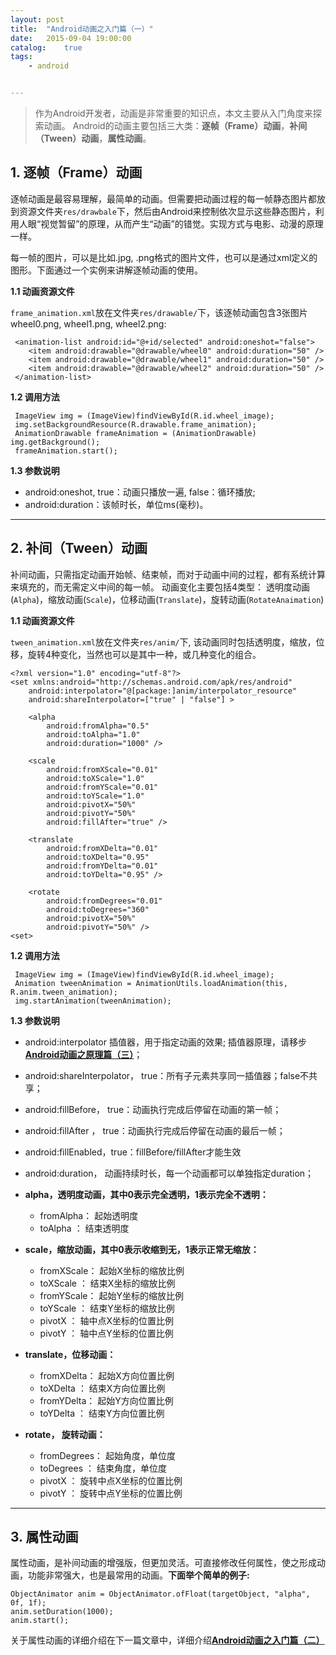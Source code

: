 ```yaml
---
layout: post
title:  "Android动画之入门篇（一）"
date:   2015-09-04 19:00:00
catalog:    true
tags:
    - android


---
```


> 作为Android开发者，动画是非常重要的知识点，本文主要从入门角度来探索动画。
Android的动画主要包括三大类：**逐帧（Frame）动画**，**补间（Tween）动画**，**属性动画**。

## 1. 逐帧（Frame）动画

逐帧动画是最容易理解，最简单的动画。但需要把动画过程的每一帧静态图片都放到资源文件夹`res/drawbale`下，然后由Android来控制依次显示这些静态图片，利用人眼“视觉暂留”的原理，从而产生“动画”的错觉。实现方式与电影、动漫的原理一样。

每一帧的图片，可以是比如.jpg, .png格式的图片文件，也可以是通过xml定义的图形。下面通过一个实例来讲解逐帧动画的使用。

**1.1 动画资源文件**

`frame_animation.xml`放在文件夹`res/drawable/`下，该逐帧动画包含3张图片wheel0.png, wheel1.png, wheel2.png:

     <animation-list android:id="@+id/selected" android:oneshot="false">
        <item android:drawable="@drawable/wheel0" android:duration="50" />
        <item android:drawable="@drawable/wheel1" android:duration="50" />
        <item android:drawable="@drawable/wheel2" android:duration="50" />
     </animation-list>

**1.2 调用方法**

     ImageView img = (ImageView)findViewById(R.id.wheel_image);
     img.setBackgroundResource(R.drawable.frame_animation);
     AnimationDrawable frameAnimation = (AnimationDrawable) img.getBackground();
     frameAnimation.start();

**1.3 参数说明**

- android:oneshot,  true：动画只播放一遍, false：循环播放;
- android:duration：该帧时长，单位ms(毫秒)。


----------


## 2. 补间（Tween）动画

补间动画，只需指定动画开始帧、结束帧，而对于动画中间的过程，都有系统计算来填充的，而无需定义中间的每一帧。
动画变化主要包括4类型： 透明度动画(`Alpha`)，缩放动画(`Scale`)，位移动画(`Translate`)，旋转动画(`RotateAnaimation`)

**1.1 动画资源文件**

`tween_animation.xml`放在文件夹`res/anim/`下, 该动画同时包括透明度，缩放，位移，旋转4种变化，当然也可以是其中一种，或几种变化的组合。

    <?xml version="1.0" encoding="utf-8"?>
    <set xmlns:android="http://schemas.android.com/apk/res/android"
        android:interpolator="@[package:]anim/interpolator_resource"
        android:shareInterpolator=["true" | "false"] >

        <alpha
            android:fromAlpha="0.5"
            android:toAlpha="1.0"
            android:duration="1000" />

        <scale
            android:fromXScale="0.01"
            android:toXScale="1.0"
            android:fromYScale="0.01"
            android:toYScale="1.0"
            android:pivotX="50%"
            android:pivotY="50%"
            android:fillAfter="true" />

        <translate
            android:fromXDelta="0.01"
            android:toXDelta="0.95"
            android:fromYDelta="0.01"
            android:toYDelta="0.95" />

        <rotate
            android:fromDegrees="0.01"
            android:toDegrees="360"
            android:pivotX="50%"
            android:pivotY="50%" />
    <set>

**1.2 调用方法**

     ImageView img = (ImageView)findViewById(R.id.wheel_image);
     Animation tweenAnimation = AnimationUtils.loadAnimation(this, R.anim.tween_animation);
     img.startAnimation(tweenAnimation);

**1.3 参数说明**

- android:interpolator   插值器，用于指定动画的效果; 插值器原理，请移步[**Android动画之原理篇（三）**](http://gityuan.com/2015/09/05/android-anaimator-3/)；
- android:shareInterpolator， true：所有子元素共享同一插值器；false不共享；
- android:fillBefore， true：动画执行完成后停留在动画的第一帧；
- android:fillAfter ， true：动画执行完成后停留在动画的最后一帧；
- android:fillEnabled，true：fillBefore/fillAfter才能生效
- android:duration， 动画持续时长，每一个动画都可以单独指定duration；

- **alpha，透明度动画，其中0表示完全透明，1表示完全不透明：**
    - fromAlpha： 起始透明度
    - toAlpha  ： 结束透明度

- **scale，缩放动画，其中0表示收缩到无，1表示正常无缩放：**
    - fromXScale： 起始X坐标的缩放比例
    - toXScale  ： 结束X坐标的缩放比例
    - fromYScale： 起始Y坐标的缩放比例
    - toYScale  ： 结束Y坐标的缩放比例
    - pivotX    ： 轴中点X坐标的位置比例
    - pivotY    ： 轴中点Y坐标的位置比例


- **translate，位移动画：**
    - fromXDelta： 起始X方向位置比例
    - toXDelta  ： 结束X方向位置比例
    - fromYDelta： 起始Y方向位置比例
    - toYDelta  ： 结束Y方向位置比例

- **rotate， 旋转动画：**
    - fromDegrees： 起始角度，单位度
    - toDegrees  ： 结束角度，单位度
    - pivotX    ： 旋转中点X坐标的位置比例
    - pivotY    ： 旋转中点Y坐标的位置比例


----------


## 3. 属性动画

属性动画，是补间动画的增强版，但更加灵活。可直接修改任何属性，使之形成动画，功能非常强大，也是最常用的动画。**下面举个简单的例子:**

    ObjectAnimator anim = ObjectAnimator.ofFloat(targetObject, "alpha", 0f, 1f);
    anim.setDuration(1000);
    anim.start();

关于属性动画的详细介绍在下一篇文章中，详细介绍[**Android动画之入门篇（二）**](http://gityuan.com/2015/09/04/android-anaimator-2/)
